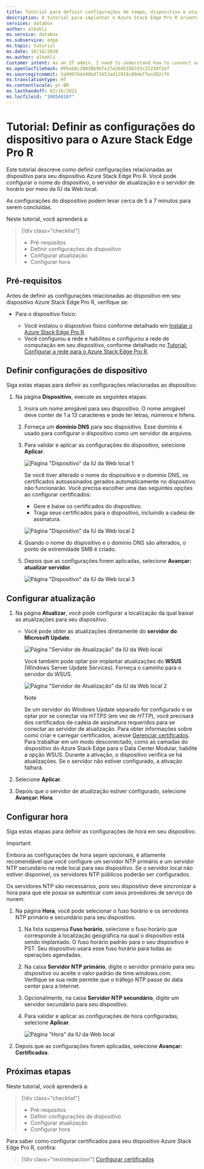 ```yaml
---
title: Tutorial para definir configurações de tempo, dispositivo e atualização para o dispositivo Azure Stack Edge Pro R no portal do Azure
description: O tutorial para implantar o Azure Stack Edge Pro R orienta você a definir configurações de dispositivo, atualização e tempo para seu dispositivo físico.
services: databox
author: alkohli
ms.service: databox
ms.subservice: edge
ms.topic: tutorial
ms.date: 10/18/2020
ms.author: alkohli
Customer intent: As an IT admin, I need to understand how to connect and activate Azure Stack Edge Pro so I can use it to transfer data to Azure.
ms.openlocfilehash: 095eb8c20830b9bfe27e26453567d3c25230f2ef
ms.sourcegitcommit: 5a999764e98bd71653ad12918c09def7ecd92cf6
ms.translationtype: HT
ms.contentlocale: pt-BR
ms.lasthandoff: 02/16/2021
ms.locfileid: "100548107"
---
```

# <a name="tutorial-configure-the-device-settings-for-azure-stack-edge-pro-r"></a>Tutorial: Definir as configurações do dispositivo para o Azure Stack Edge Pro R

Este tutorial descreve como definir configurações relacionadas ao dispositivo para seu dispositivo Azure Stack Edge Pro R. Você pode configurar o nome do dispositivo, o servidor de atualização e o servidor de horário por meio da IU da Web local.

As configurações do dispositivo podem levar cerca de 5 a 7 minutos para serem concluídas.

Neste tutorial, você aprenderá a:

> [!div class="checklist"]
>
> * Pré-requisitos
> * Definir configurações de dispositivo
> * Configurar atualização 
> * Configurar hora

## <a name="prerequisites"></a>Pré-requisitos

Antes de definir as configurações relacionadas ao dispositivo em seu dispositivo Azure Stack Edge Pro R, verifique se:

* Para o dispositivo físico:

    - Você instalou o dispositivo físico conforme detalhado em [Instalar o Azure Stack Edge Pro R](azure-stack-edge-pro-r-deploy-install.md).
    - Você configurou a rede e habilitou e configurou a rede de computação em seu dispositivo, conforme detalhado no [Tutorial: Configurar a rede para o Azure Stack Edge Pro R](azure-stack-edge-pro-r-deploy-configure-network-compute-web-proxy.md).


## <a name="configure-device-settings"></a>Definir configurações de dispositivo

Siga estas etapas para definir as configurações relacionadas ao dispositivo:

1. Na página **Dispositivo**, execute as seguintes etapas:

    1. Insira um nome amigável para seu dispositivo. O nome amigável deve conter de 1 a 13 caracteres e pode ter letras, números e hifens.

    2. Forneça um **domínio DNS** para seu dispositivo. Esse domínio é usado para configurar o dispositivo como um servidor de arquivos.

    3. Para validar e aplicar as configurações do dispositivo, selecione **Aplicar**.

        ![Página "Dispositivo" da IU da Web local 1](./media/azure-stack-edge-pro-r-deploy-set-up-device-update-time/device-2.png)

        Se você tiver alterado o nome do dispositivo e o domínio DNS, os certificados autoassinados gerados automaticamente no dispositivo não funcionarão. Você precisa escolher uma das seguintes opções ao configurar certificados: 
        
        - Gere e baixe os certificados do dispositivo. 
        - Traga seus certificados para o dispositivo, incluindo a cadeia de assinatura.
    

        ![Página "Dispositivo" da IU da Web local 2](./media/azure-stack-edge-pro-r-deploy-set-up-device-update-time/device-3.png)

    4. Quando o nome do dispositivo e o domínio DNS são alterados, o ponto de extremidade SMB é criado.  

    5. Depois que as configurações forem aplicadas, selecione **Avançar: atualizar servidor**.

        ![Página "Dispositivo" da IU da Web local 3](./media/azure-stack-edge-pro-r-deploy-set-up-device-update-time/device-4.png)

## <a name="configure-update"></a>Configurar atualização

1. Na página **Atualizar**, você pode configurar a localização da qual baixar as atualizações para seu dispositivo.  

    - Você pode obter as atualizações diretamente do **servidor do Microsoft Update**.

        ![Página "Servidor de Atualização" da IU da Web local](./media/azure-stack-edge-pro-r-deploy-set-up-device-update-time/update-2.png)

        Você também pode optar por implantar atualizações do **WSUS** (Windows Server Update Services). Forneça o caminho para o servidor do WSUS.
        
        ![Página "Servidor de Atualização" da IU da Web local 2](./media/azure-stack-edge-pro-r-deploy-set-up-device-update-time/update-3.png)

        > [!NOTE] 
        > Se um servidor do Windows Update separado for configurado e se optar por se conectar via *HTTPS* (em vez de *HTTP*), você precisará dos certificados de cadeia de assinatura requeridos para se conectar ao servidor de atualização. Para obter informações sobre como criar e carregar certificados, acesse [Gerenciar certificados](azure-stack-edge-gpu-manage-certificates.md).         
        > Para trabalhar em um modo desconectado, como as camadas do dispositivo do Azure Stack Edge para o Data Center Modular, habilite a opção WSUS. Durante a ativação, o dispositivo verifica se há atualizações. Se o servidor não estiver configurado, a ativação falhará. 


2. Selecione **Aplicar**.
3. Depois que o servidor de atualização estiver configurado, selecione **Avançar: Hora**.
    

## <a name="configure-time"></a>Configurar hora

Siga estas etapas para definir as configurações de hora em seu dispositivo. 

> [!IMPORTANT]
> Embora as configurações de hora sejam opcionais, é altamente recomendável que você configure um servidor NTP primário e um servidor NTP secundário na rede local para seu dispositivo. Se o servidor local não estiver disponível, os servidores NTP públicos poderão ser configurados.

Os servidores NTP são necessários, pois seu dispositivo deve sincronizar a hora para que ele possa se autenticar com seus provedores de serviço de nuvem.

1. Na página **Hora**, você pode selecionar o fuso horário e os servidores NTP primário e secundário para seu dispositivo.  
    
    1. Na lista suspensa **Fuso horário**, selecione o fuso horário que corresponde à localização geográfica na qual o dispositivo está sendo implantado.
        O fuso horário padrão para o seu dispositivo é PST. Seu dispositivo usará esse fuso horário para todas as operações agendadas.

    2. Na caixa **Servidor NTP primário**, digite o servidor primário para seu dispositivo ou aceite o valor padrão de time.windows.com.  
        Verifique se sua rede permite que o tráfego NTP passe do data center para a Internet.

    3. Opcionalmente, na caixa **Servidor NTP secundário**, digite um servidor secundário para seu dispositivo.

    4. Para validar e aplicar as configurações de hora configuradas, selecione **Aplicar**.

        ![Página "Hora" da IU da Web local](./media/azure-stack-edge-pro-r-deploy-set-up-device-update-time/time-2.png)

2. Depois que as configurações forem aplicadas, selecione **Avançar: Certificados**.


## <a name="next-steps"></a>Próximas etapas

Neste tutorial, você aprenderá a:

> [!div class="checklist"]
>
> * Pré-requisitos
> * Definir configurações de dispositivo
> * Configurar atualização 
> * Configurar hora

Para saber como configurar certificados para seu dispositivo Azure Stack Edge Pro R, confira:

> [!div class="nextstepaction"]
> [Configurar certificados](./azure-stack-edge-pro-r-deploy-configure-certificates-vpn-encryption.md)
